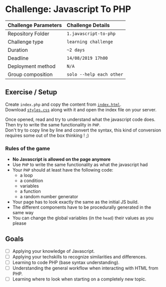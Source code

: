 # Challenge: Javascript To PHP
|Challenge Parameters  |Challenge Details              |
|:---------------------|:------------------------------|
|Repository Folder     |`1.javascript-to-php`          |
|Challenge type        |`learning challenge`           |
|Duration              |`~2 days`                      |
|Deadline              |`14/08/2019 17h00`             |
|Deployment method     |`N/A`                          |
|Group composition     |`solo --help each other`       |


## Exercise / Setup
Create `index.php` and copy the content from [`index.html`](./resources/index.html).<br/>
Download [`styles.css`](./resources/styles.css) along with it and open the index file on your server.

Once opened, read and try to understand what the javascript code does. Then try to write the same functionality in `PHP`.<br/>
Don't try to copy line by line and convert the syntax, this kind of conversion requires some out of the box thinking ! ;)


### Rules of the game
* **No Javascript is allowed on the page anymore**
* Use `PHP` to write the same functionality as what the javascript had
* Your `PHP` should at least have the following code:
    * a loop
    * a condition
    * variables
    * a function
    * a random number generator
* Your page has to look exactly the same as the initial JS build.
* The different components have to be procedurally generated in the same way
* You can change the global variables (in the `head`) their values as you please


## Goals
- [ ] Applying your knowledge of Javascript.
- [ ] Applying your techskills to recognize similarities and differences.
- [ ] Learning to code PHP (base syntax understanding).
- [ ] Understanding the general workflow when interacting with HTML from PHP.
- [ ] Learning where to look when starting on a completely new topic.
